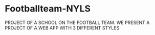 # Footballteam-NYLS
 PROJECT OF A SCHOOL ON THE FOOTBALL TEAM. WE PRESENT A PROJECT OF A WEB APP WITH 3 DIFFERENT STYLES
